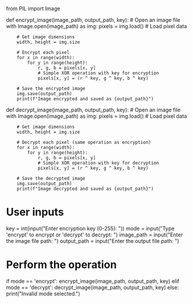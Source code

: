 from PIL import Image

def encrypt_image(image_path, output_path, key):
    # Open an image file
    with Image.open(image_path) as img:
        pixels = img.load()  # Load pixel data
        
        # Get image dimensions
        width, height = img.size

        # Encrypt each pixel
        for x in range(width):
            for y in range(height):
                r, g, b = pixels[x, y]
                # Simple XOR operation with key for encryption
                pixels[x, y] = (r ^ key, g ^ key, b ^ key)
        
        # Save the encrypted image
        img.save(output_path)
        print(f"Image encrypted and saved as {output_path}")

def decrypt_image(image_path, output_path, key):
    # Open an image file
    with Image.open(image_path) as img:
        pixels = img.load()  # Load pixel data
        
        # Get image dimensions
        width, height = img.size

        # Decrypt each pixel (same operation as encryption)
        for x in range(width):
            for y in range(height):
                r, g, b = pixels[x, y]
                # Simple XOR operation with key for decryption
                pixels[x, y] = (r ^ key, g ^ key, b ^ key)
        
        # Save the decrypted image
        img.save(output_path)
        print(f"Image decrypted and saved as {output_path}")

# User inputs
key = int(input("Enter encryption key (0-255): "))
mode = input("Type 'encrypt' to encrypt or 'decrypt' to decrypt: ")
image_path = input("Enter the image file path: ")
output_path = input("Enter the output file path: ")

# Perform the operation
if mode == 'encrypt':
    encrypt_image(image_path, output_path, key)
elif mode == 'decrypt':
    decrypt_image(image_path, output_path, key)
else:
    print("Invalid mode selected.")
